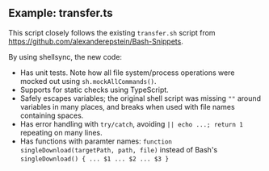 ## Example: transfer.ts

This script closely follows the existing `transfer.sh` script from https://github.com/alexanderepstein/Bash-Snippets.

By using shellsync, the new code:
* Has unit tests. Note how all file system/process operations were mocked out using `sh.mockAllCommands()`.
* Supports for static checks using TypeScript.
* Safely escapes variables; the original shell script was missing `""` around variables in many places, and breaks when used with file names containing spaces.
* Has error handling with `try/catch`, avoiding `|| echo ...; return 1` repeating on many lines.
* Has functions with paramter names: `function singleDownload(targetPath, path, file)` instead of Bash's `singleDownload() { ... $1 ... $2 ... $3 }`